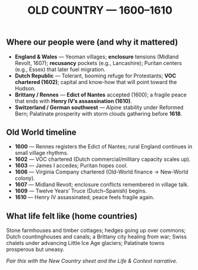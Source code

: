 ﻿---
title: OLD COUNTRY — 1600–1610
summary: European settings (England/Wales, Dutch Republic, Brittany/France, Swiss/German lands) that shaped New World stories.
---

## Where our people were (and why it mattered)

- **England & Wales** — Yeoman villages; **enclosure** tensions (Midland Revolt, 1607); **recusancy** pockets (e.g., Lancashire); Puritan centers (e.g., Essex) that later fuel migration.
- **Dutch Republic** — Tolerant, booming refuge for Protestants; **VOC chartered (1602)**; capital and know-how that will point toward the Hudson.
- **Brittany / Rennes** — **Edict of Nantes** accepted (1600); a fragile peace that ends with **Henry IV’s assassination (1610)**.
- **Switzerland / German southwest** — Alpine stability under Reformed Bern; Palatinate prosperity with storm clouds gathering before **1618**.

## Old World timeline

- **1600** — Rennes registers the Edict of Nantes; rural England continues in small village rhythms.
- **1602** — VOC chartered (Dutch commercial/military capacity scales up).
- **1603** — James I accedes; Puritan hopes cool.
- **1606** — Virginia Company chartered (Old-World finance → New-World colony).
- **1607** — Midland Revolt; enclosure conflicts remembered in village talk.
- **1609** — Twelve Years’ Truce (Dutch–Spanish) begins.
- **1610** — Henry IV assassinated; peace feels fragile again.

## What life felt like (home countries)

Stone farmhouses and timber cottages; hedges going up over commons; Dutch countinghouses and canals; a Brittany city healing from war; Swiss chalets under advancing Little Ice Age glaciers; Palatinate towns prosperous but uneasy.

*Pair this with the New Country sheet and the Life & Context narrative.*
